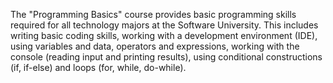 The "Programming Basics" course provides basic programming skills required for all technology majors at the Software University. This includes writing basic coding skills, working with a development environment (IDE), using variables and data, operators and expressions, working with the console (reading input and printing results), using conditional constructions (if, if-else) and loops (for, while, do-while).
 

